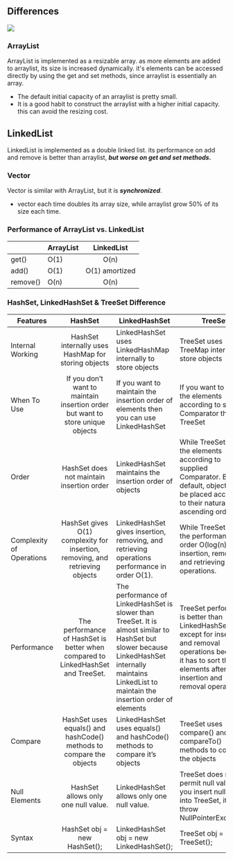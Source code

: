 

## Differences

<img src="https://dz2cdn1.dzone.com/storage/temp/13990723-java-collection-hierarchy.jpeg">




### ArrayList
ArrayList is implemented as a resizable array. as more elements are added to arraylist, its size is increased dynamically. it's elements can be accessed directly by using the get and set methods, since arraylist is essentially an array.
- The default initial capacity of an arraylist is pretty small.
- It is a good habit to construct the arraylist with a higher initial capacity. this can avoid the resizing cost.


## LinkedList
LinkedList is implemented as a double linked list. its performance on add and remove is better than arraylist, ***but worse on get and set methods.***


### Vector
Vector is similar with ArrayList, but it is ***synchronized***.
- vector each time doubles its array size, while arraylist grow 50% of its size each time. 



### Performance of ArrayList vs. LinkedList

|   | ArrayList | LinkedList  |
|----|----------|:-----------:|
| get()  | O(1)  | O(n)   |
| add()  | O(1)   | O(1) amortized  |
|  remove() | O(n)   | O(n)   |




### HashSet, LinkedHashSet & TreeSet Difference

| Features | HashSet | LinkedHashSet | TreeSet |
|----------|:-------:|---------------|---------|
| Internal Working | HashSet internally uses HashMap for storing objects | LinkedHashSet uses LinkedHashMap internally to store objects | TreeSet uses TreeMap internally to store objects |
| When To Use | If you don’t want to maintain insertion order but want to store unique objects | If you want to maintain the insertion order of elements then you can use LinkedHashSet | If you want to sort the elements according to some Comparator then use TreeSet | 
| Order | HashSet does not maintain insertion order | LinkedHashSet maintains the insertion order of objects | While TreeSet orders the elements according to supplied Comparator. By default, objects will be placed according to their natural ascending order. |
|Complexity of Operations |HashSet gives O(1) complexity for insertion, removing, and retrieving objects |LinkedHashSet gives insertion, removing, and retrieving operations performance in order O(1).|While TreeSet gives the performance of order O(log(n)) for insertion, removing, and retrieving operations. |
| Performance | The performance of HashSet is better when compared to LinkedHashSet and TreeSet. | The performance of LinkedHashSet is slower than TreeSet. It is almost similar to HashSet but slower because LinkedHashSet internally maintains LinkedList to maintain the insertion order of elements| TreeSet performance is better than LinkedHashSet except for insertion and removal operations because it has to sort the elements after each insertion and removal operation.|
| Compare | HashSet uses equals() and hashCode() methods to compare the objects | LinkedHashSet uses equals() and hashCode() methods to compare it’s objects |TreeSet uses compare() and compareTo() methods to compare the objects |
| Null Elements | HashSet allows only one null value. | LinkedHashSet allows only one null value. | TreeSet does not permit null value. If you insert null value into TreeSet, it will throw NullPointerException. |
|Syntax | HashSet obj = new HashSet(); | LinkedHashSet obj = new LinkedHashSet(); | TreeSet obj = new TreeSet();|






